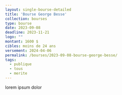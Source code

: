 ```yaml
---
layout: single-bourse-detailed
title: 'Bourse George Besse'
collection: bourses
type: bourse
date: 2023-09-08
deadline: 2023-11-21
logo: ""
montant: 1600 $
cibles: moins de 24 ans
versement: 2024-04-06
permalink: /bourses/2023-09-08-bourse-george-besse/
tags:
  - publique
  - tous
  - merite
---
```


lorem ipsum dolor